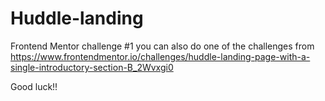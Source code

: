 # Huddle-landing
Frontend Mentor challenge #1
you can also do one of the challenges from https://www.frontendmentor.io/challenges/huddle-landing-page-with-a-single-introductory-section-B_2Wvxgi0 

Good luck!!
